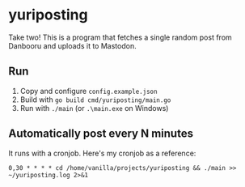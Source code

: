 # yuriposting
Take two! This is a program that fetches a single random post from Danbooru and uploads it to Mastodon.

## Run

1. Copy and configure `config.example.json`
2. Build with `go build cmd/yuriposting/main.go`
3. Run with `./main` (or `.\main.exe` on Windows)

## Automatically post every N minutes

It runs with a cronjob. Here's my cronjob as a reference:

`0,30 * * * * cd /home/vanilla/projects/yuriposting && ./main >> ~/yuriposting.log 2>&1`
